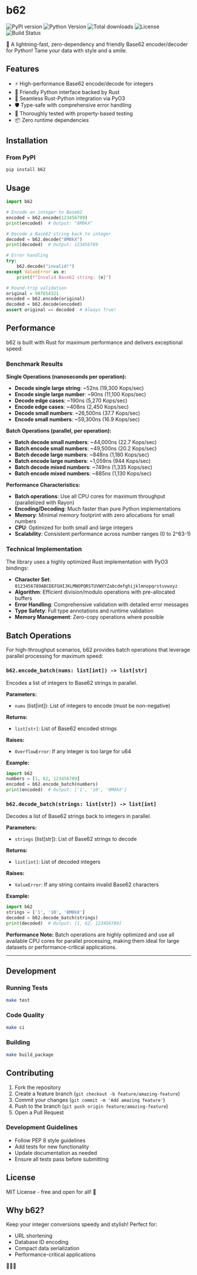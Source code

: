 # b62

![PyPI version](https://img.shields.io/pypi/v/b62.svg)
![Python Version](https://img.shields.io/pypi/pyversions/b62.svg)
![Total downloads](https://static.pepy.tech/badge/b62)
![License](https://img.shields.io/pypi/l/b62.svg)
![Build Status](https://github.com/smirnoffmg/b62/actions/workflows/ci.yml/badge.svg)

🎉 A lightning-fast, zero-dependency and friendly Base62 encoder/decoder for Python! Tame your data with style and a smile.

## Features

- ⚡ High-performance Base62 encode/decode for integers
- 🐍 Friendly Python interface backed by Rust
- 🔧 Seamless Rust-Python integration via PyO3
- 🛡️ Type-safe with comprehensive error handling
- 🧪 Thoroughly tested with property-based testing
- 📦 Zero runtime dependencies

## Installation

### From PyPI

```bash
pip install b62
```

## Usage


```python
import b62

# Encode an integer to Base62
encoded = b62.encode(123456789)
print(encoded)  # Output: "8M0kX"

# Decode a Base62 string back to integer
decoded = b62.decode("8M0kX")
print(decoded)  # Output: 123456789

# Error handling
try:
    b62.decode("invalid!")
except ValueError as e:
    print(f"Invalid Base62 string: {e}")

# Round-trip validation
original = 987654321
encoded = b62.encode(original)
decoded = b62.decode(encoded)
assert original == decoded  # Always True!
```

## Performance

b62 is built with Rust for maximum performance and delivers exceptional speed:



### Benchmark Results

**Single Operations (nanoseconds per operation):**

- **Decode single large string**: ~52ns (19,300 Kops/sec)
- **Encode single large number**: ~90ns (11,100 Kops/sec)
- **Decode edge cases**: ~190ns (5,270 Kops/sec)
- **Encode edge cases**: ~408ns (2,450 Kops/sec)
- **Decode small numbers**: ~26,500ns (37.7 Kops/sec)
- **Encode small numbers**: ~59,300ns (16.9 Kops/sec)

**Batch Operations (parallel, per operation):**

- **Batch decode small numbers**: ~44,000ns (22.7 Kops/sec)
- **Batch encode small numbers**: ~49,500ns (20.2 Kops/sec)
- **Batch decode large numbers**: ~848ns (1,180 Kops/sec)
- **Batch encode large numbers**: ~1,059ns (944 Kops/sec)
- **Batch decode mixed numbers**: ~749ns (1,335 Kops/sec)
- **Batch encode mixed numbers**: ~885ns (1,130 Kops/sec)

**Performance Characteristics:**

- **Batch operations**: Use all CPU cores for maximum throughput (parallelized with Rayon)
- **Encoding/Decoding**: Much faster than pure Python implementations
- **Memory**: Minimal memory footprint with zero allocations for small numbers
- **CPU**: Optimized for both small and large integers
- **Scalability**: Consistent performance across number ranges (0 to 2^63-1)

### Technical Implementation

The library uses a highly optimized Rust implementation with PyO3 bindings:

- **Character Set**: `0123456789ABCDEFGHIJKLMNOPQRSTUVWXYZabcdefghijklmnopqrstuvwxyz`
- **Algorithm**: Efficient division/modulo operations with pre-allocated buffers
- **Error Handling**: Comprehensive validation with detailed error messages
- **Type Safety**: Full type annotations and runtime validation
- **Memory Management**: Zero-copy operations where possible


## Batch Operations

For high-throughput scenarios, b62 provides batch operations that leverage parallel processing for maximum speed:

### `b62.encode_batch(nums: list[int]) -> list[str]`
Encodes a list of integers to Base62 strings in parallel.

**Parameters:**

- `nums` (list[int]): List of integers to encode (must be non-negative)

**Returns:**
- `list[str]`: List of Base62 encoded strings

**Raises:**
- `OverflowError`: If any integer is too large for u64

**Example:**
```python
import b62
numbers = [1, 62, 123456789]
encoded = b62.encode_batch(numbers)
print(encoded)  # Output: ['1', '10', '8M0kX']
```

### `b62.decode_batch(strings: list[str]) -> list[int]`
Decodes a list of Base62 strings back to integers in parallel.

**Parameters:**
- `strings` (list[str]): List of Base62 strings to decode

**Returns:**
- `list[int]`: List of decoded integers

**Raises:**
- `ValueError`: If any string contains invalid Base62 characters

**Example:**
```python
import b62
strings = ['1', '10', '8M0kX']
decoded = b62.decode_batch(strings)
print(decoded)  # Output: [1, 62, 123456789]
```

**Performance Note:**
Batch operations are highly optimized and use all available CPU cores for parallel processing, making them ideal for large datasets or performance-critical applications.

---

## Development

### Running Tests

```bash
make test
```

### Code Quality

```bash
make ci
```

### Building

```bash
make build_package
```

## Contributing

1. Fork the repository
2. Create a feature branch (`git checkout -b feature/amazing-feature`)
3. Commit your changes (`git commit -m 'Add amazing feature'`)
4. Push to the branch (`git push origin feature/amazing-feature`)
5. Open a Pull Request

### Development Guidelines

- Follow PEP 8 style guidelines
- Add tests for new functionality
- Update documentation as needed
- Ensure all tests pass before submitting

## License

MIT License - free and open for all! 🎉

## Why b62?

Keep your integer conversions speedy and stylish! Perfect for:

- URL shortening
- Database ID encoding
- Compact data serialization
- Performance-critical applications

🦀🐍💨
